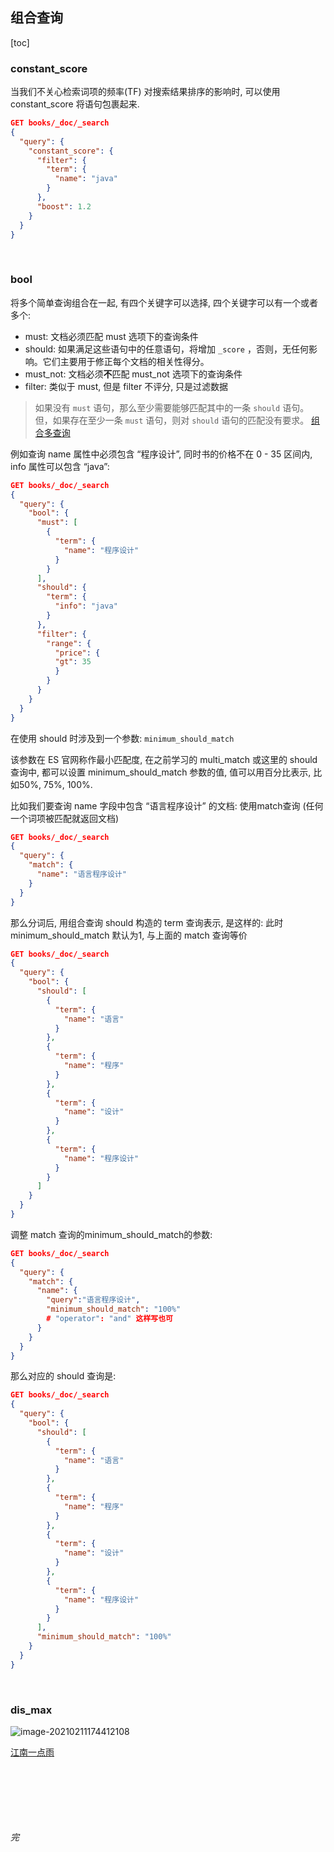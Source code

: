 ## 组合查询

[toc]

### constant_score

当我们不关心检索词项的频率(TF) 对搜索结果排序的影响时, 可以使用 constant_score 将语句包裹起来.

```json
GET books/_doc/_search
{
  "query": {
    "constant_score": {
      "filter": {
        "term": {
          "name": "java"
        }
      },
      "boost": 1.2
    }
  }
}
```

<br>

### bool

将多个简单查询组合在一起, 有四个关键字可以选择, 四个关键字可以有一个或者多个: 

- must: 文档必须匹配 must 选项下的查询条件
- should: 如果满足这些语句中的任意语句，将增加 `_score` ，否则，无任何影响。它们主要用于修正每个文档的相关性得分。
- must_not: 文档必须**不**匹配 must_not 选项下的查询条件
- filter: 类似于 must, 但是 filter 不评分, 只是过滤数据

> 如果没有 `must` 语句，那么至少需要能够匹配其中的一条 `should` 语句。但，如果存在至少一条 `must` 语句，则对 `should` 语句的匹配没有要求。 [组合多查询](https://www.elastic.co/guide/cn/elasticsearch/guide/current/combining-queries-together.html)
>

例如查询 name 属性中必须包含 “程序设计”, 同时书的价格不在 0 - 35 区间内, info 属性可以包含 “java”:

```json
GET books/_doc/_search
{
  "query": {
    "bool": {
      "must": [
        {
          "term": {
            "name": "程序设计"
          }
        }
      ],
      "should": {
        "term": {
          "info": "java"
        }
      },
      "filter": {
        "range": {
          "price": {
          "gt": 35  
          }
        }
      }
    }
  }
}
```

在使用 should 时涉及到一个参数: `minimum_should_match` 

该参数在 ES 官网称作最小匹配度, 在之前学习的 multi_match 或这里的 should 查询中, 都可以设置 minimum_should_match 参数的值, 值可以用百分比表示, 比如50%, 75%, 100%.

比如我们要查询 name 字段中包含 “语言程序设计” 的文档: 使用match查询 (任何一个词项被匹配就返回文档)

```json
GET books/_doc/_search
{
  "query": {
    "match": {
      "name": "语言程序设计"
    }
  }
}
```

那么分词后, 用组合查询 should 构造的 term 查询表示, 是这样的: 此时 minimum_should_match 默认为1, 与上面的 match 查询等价

```json
GET books/_doc/_search
{
  "query": {
    "bool": {
      "should": [
        {
          "term": {
            "name": "语言" 
          }
        },
        {
          "term": {
            "name": "程序" 
          }
        },
        {
          "term": {
            "name": "设计" 
          }
        },
        {
          "term": {
            "name": "程序设计" 
          }
        } 
      ]
    }
  }
}
```

调整 match 查询的minimum_should_match的参数:

```json
GET books/_doc/_search
{
  "query": {
    "match": {
      "name": {
        "query":"语言程序设计",
        "minimum_should_match": "100%"
        # "operator": "and" 这样写也可
      }
    }
  }
}

```

那么对应的 should 查询是: 

```json
GET books/_doc/_search
{
  "query": {
    "bool": {
      "should": [
        {
          "term": {
            "name": "语言" 
          }
        },
        {
          "term": {
            "name": "程序" 
          }
        },
        {
          "term": {
            "name": "设计" 
          }
        },
        {
          "term": {
            "name": "程序设计" 
          }
        } 
      ],
      "minimum_should_match": "100%"
    }
  }
}
```

<br>

### dis_max

![image-20210211174412108](/Users/kai/Documents/blog/ES/assess/image-20210211174412108.png)

[江南一点雨](https://www.bilibili.com/video/BV1ft4y1e7tq?p=30&spm_id_from=pageDriver)

<br>









<br><br><br>





###### 完





